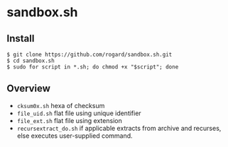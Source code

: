 # sandbox.sh

## Install

```
$ git clone https://github.com/rogard/sandbox.sh.git
$ cd sandbox.sh
$ sudo for script in *.sh; do chmod +x "$script"; done
```

## Overview

* `cksum0x.sh` hexa of checksum
* `file_uid.sh` flat file using unique identifier
* `file_ext.sh` flat file using extension
* `recursextract_do.sh` if applicable extracts from archive and recurses, else executes user-supplied command.
